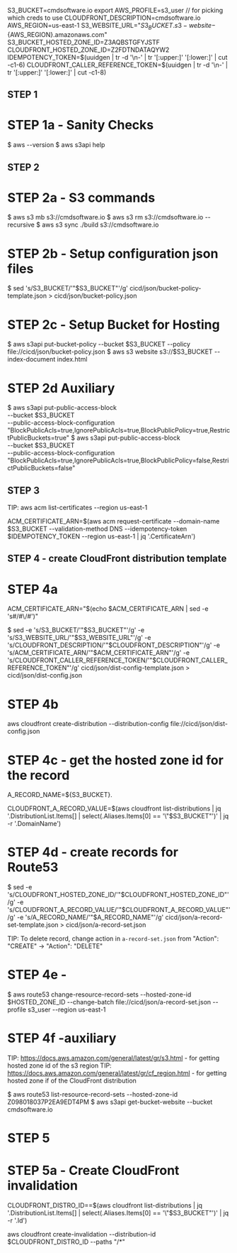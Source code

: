 S3_BUCKET=cmdsoftware.io
export AWS_PROFILE=s3_user // for picking which creds to use
CLOUDFRONT_DESCRIPTION=cmdsoftware.io
AWS_REGION=us-east-1
S3_WEBSITE_URL="${S3_BUCKET}.s3-website-${AWS_REGION}.amazonaws.com"
S3_BUCKET_HOSTED_ZONE_ID=Z3AQBSTGFYJSTF
CLOUDFRONT_HOSTED_ZONE_ID=Z2FDTNDATAQYW2
IDEMPOTENCY_TOKEN=$(uuidgen | tr -d '\n-' | tr '[:upper:]' '[:lower:]' | cut -c1-6)
CLOUDFRONT_CALLER_REFERENCE_TOKEN=$(uuidgen | tr -d '\n-' | tr '[:upper:]' '[:lower:]' | cut -c1-8)

## STEP 1

# STEP 1a - Sanity Checks

$ aws --version
$ aws s3api help

## STEP 2

# STEP 2a - S3 commands

$ aws s3 mb s3://cmdsoftware.io
$ aws s3 rm s3://cmdsoftware.io --recursive
$ aws s3 sync ./build s3://cmdsoftware.io

# STEP 2b - Setup configuration json files

$ sed 's/S3_BUCKET/'"$S3_BUCKET"'/g' cicd/json/bucket-policy-template.json > cicd/json/bucket-policy.json

# STEP 2c - Setup Bucket for Hosting

$ aws s3api put-bucket-policy --bucket $S3_BUCKET --policy file://cicd/json/bucket-policy.json
$ aws s3 website s3://$S3_BUCKET --index-document index.html

# STEP 2d Auxiliary

$ aws s3api put-public-access-block \
 --bucket $S3_BUCKET \
 --public-access-block-configuration "BlockPublicAcls=true,IgnorePublicAcls=true,BlockPublicPolicy=true,RestrictPublicBuckets=true"
$ aws s3api put-public-access-block \
--bucket $S3_BUCKET \
--public-access-block-configuration "BlockPublicAcls=true,IgnorePublicAcls=true,BlockPublicPolicy=false,RestrictPublicBuckets=false"

## STEP 3

TIP: aws acm list-certificates --region us-east-1

ACM_CERTIFICATE_ARN=$(aws acm request-certificate --domain-name $S3_BUCKET --validation-method DNS --idempotency-token $IDEMPOTENCY_TOKEN --region us-east-1 | jq '.CertificateArn')

## STEP 4 - create CloudFront distribution template

# STEP 4a

ACM_CERTIFICATE_ARN="$(echo $ACM_CERTIFICATE_ARN | sed -e 's#/#\\/#')"

<!-- ACM_CERTIFICATE_ARN -->

$ sed -e 's/S3_BUCKET/'"$S3_BUCKET"'/g' -e 's/S3_WEBSITE_URL/'"$S3_WEBSITE_URL"'/g' -e 's/CLOUDFRONT_DESCRIPTION/'"$CLOUDFRONT_DESCRIPTION"'/g' -e 's/ACM_CERTIFICATE_ARN/'"$ACM_CERTIFICATE_ARN"'/g' -e 's/CLOUDFRONT_CALLER_REFERENCE_TOKEN/'"$CLOUDFRONT_CALLER_REFERENCE_TOKEN"'/g' cicd/json/dist-config-template.json > cicd/json/dist-config.json

# STEP 4b

aws cloudfront create-distribution --distribution-config file://cicd/json/dist-config.json

# STEP 4c - get the hosted zone id for the record

A_RECORD_NAME=${S3_BUCKET}.

CLOUDFRONT_A_RECORD_VALUE=$(aws cloudfront list-distributions | jq '.DistributionList.Items[] | select(.Aliases.Items[0] == '\"$S3_BUCKET\"')' | jq -r '.DomainName')

# STEP 4d - create records for Route53

$ sed -e 's/CLOUDFRONT_HOSTED_ZONE_ID/'"$CLOUDFRONT_HOSTED_ZONE_ID"'/g' -e 's/CLOUDFRONT_A_RECORD_VALUE/'"$CLOUDFRONT_A_RECORD_VALUE"'/g' -e 's/A_RECORD_NAME/'"$A_RECORD_NAME"'/g' cicd/json/a-record-set-template.json > cicd/json/a-record-set.json

TIP: To delete record, change action in `a-record-set.json` from "Action": "CREATE" -> "Action": "DELETE"

# STEP 4e -

$ aws route53 change-resource-record-sets --hosted-zone-id $HOSTED_ZONE_ID --change-batch file://cicd/json/a-record-set.json --profile s3_user --region us-east-1

# STEP 4f -auxiliary

TIP: https://docs.aws.amazon.com/general/latest/gr/s3.html - for getting hosted zone id of the s3 region
TIP: https://docs.aws.amazon.com/general/latest/gr/cf_region.html - for getting hosted zone if of the CloudFront distribution

$ aws route53 list-resource-record-sets --hosted-zone-id Z098018037P2EA9EDT4PM
$ aws s3api get-bucket-website --bucket cmdsoftware.io

# STEP 5

# STEP 5a - Create CloudFront invalidation

CLOUDFRONT_DISTRO_ID==$(aws cloudfront list-distributions | jq '.DistributionList.Items[] | select(.Aliases.Items[0] == '\"$S3_BUCKET\"')' | jq -r '.Id')

aws cloudfront create-invalidation --distribution-id $CLOUDFRONT_DISTRO_ID --paths "/\*"
